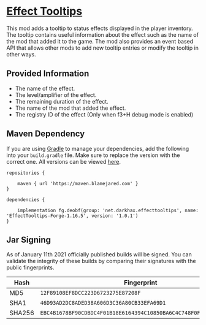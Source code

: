 # [Effect Tooltips](https://www.curseforge.com/minecraft/mc-mods/effect-tooltips)
This mod adds a tooltip to status effects displayed in the player inventory. The tooltip contains useful information about the effect such as the name of the mod that added it to the game. The mod also provides an event based API that allows other mods to add new tooltip entries or modify the tooltip in other ways.

## Provided Information
- The name of the effect.
- The level/amplifier of the effect.
- The remaining duration of the effect.
- The name of the mod that added the effect.
- The registry ID of the effect (Only when f3+H debug mode is enabled)

## Maven Dependency
If you are using [Gradle](https://gradle.org) to manage your dependencies, add the following into your `build.gradle` file. Make sure to replace the version with the correct one. All versions can be viewed [here](https://maven.mcmoddev.com/net/darkhax/effecttooltips/).
```
repositories {

    maven { url 'https://maven.blamejared.com' }
}

dependencies {

    implementation fg.deobf(group: 'net.darkhax.effecttooltips', name: 'EffectTooltips-Forge-1.16.5', version: '1.0.1')
}
```

## Jar Signing

As of January 11th 2021 officially published builds will be signed. You can validate the integrity of these builds by comparing their signatures with the public fingerprints.

| Hash   | Fingerprint                                                        |
|--------|--------------------------------------------------------------------|
| MD5    | `12F89108EF8DCC223D6723275E87208F`                                 |
| SHA1   | `46D93AD2DC8ADED38A606D3C36A80CB33EFA69D1`                         |
| SHA256 | `EBC4B1678BF90CDBDC4F01B18E6164394C10850BA6C4C748F0FA95F2CB083AE5` |